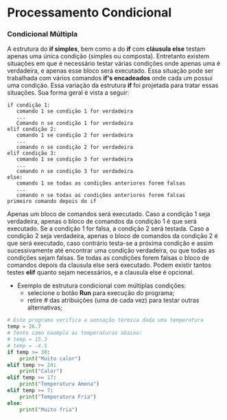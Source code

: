 # Processamento Condicional

### Condicional Múltipla

A estrutura do **if simples**, bem como a do **if** com **cláusula else** testam apenas uma única condição (simples ou composta). Entretanto existem situações em que é necessário testar várias condições onde
apenas uma é verdadeira, e apenas esse bloco será executado. Essa situação pode ser trabalhada com vários comandos **if's encadeados** onde cada um possui uma condição. Essa variação da estrutura **if** foi projetada para tratar essas situações. 
Sua forma geral é vista a seguir:
```
if condição 1:
   comando 1 se condição 1 for verdadeira
   ...
   Comando n se condição 1 for verdadeira 
elif condição 2:
   comando 1 se condição 2 for verdadeira 
   ...
   comando n se condição 2 for verdadeira 
elif condição 3:
   comando 1 se condição 3 for verdadeira 
   ...
   comando n se condição 3 for verdadeira 
else:
   comando 1 se todas as condições anteriores forem falsas
   ...
   comando n se todas as condições anteriores forem falsas 
primeiro comando depois do if
```
Apenas um bloco de comandos será executado. Caso a condição 1 seja verdadeira, apenas o bloco de comandos da condição 1 é que será executado. Se a condição 1 for falsa, a condição 2 será testada. Caso a condição 2 seja verdadeira, apenas o bloco de comandos da condição 2 é que será executado, caso contrário testa-se a próxima condição e assim sucessivamente até encontrar uma condição verdadeira, ou que todas as condições sejam falsas. Se todas as condições forem falsas o bloco de comandos depois da clausula else será executado. Podem existir tantos testes **elif** quanto sejam necessários, e a clausula else é opcional. 

+ Exemplo de estrutura condicional com múltiplas condições: 
    + selecione o botão **Run** para execução do programa;
    + retire # das atribuições (uma de cada vez) para testar outras alternativas;
     
``` python runnable
# Este programa verifica a sensação térmica dada uma temperatura
temp = 26.7
# Tente como exemplo as temperaturas abaixo:
# temp = 15.3
# temp = -4.5
if temp >= 30:
    print("Muito calor")
elif temp >= 24:
    print("Calor")
elif temp >= 17:
    print("Temperatura Amena")
elif temp >= 7:
    print("Temperatura Fria")
else:
    print("Muito fria")
```
